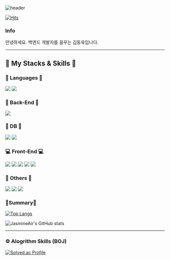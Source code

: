 ![header](https://capsule-render.vercel.app/api?type=waving&color=E4F1FF&text=HELLO)

[![Hits](https://hits.seeyoufarm.com/api/count/incr/badge.svg?url=https%3A%2F%2Fgithub.com%2Fjwjay%2Fjwjay%2Fedit%2Fmain%2FREADME.md&count_bg=%2379C83D&title_bg=%23555555&icon=&icon_color=%23E7E7E7&title=hits&edge_flat=false)](https://hits.seeyoufarm.com)

### Info
안녕하세요. 백엔드 개발자를 꿈꾸는 김동욱입니다.
<hr>

## 🔨 My Stacks & Skills 🔨

### 🔑 Languages 🔑
<img src="https://img.shields.io/badge/Java-007396?style=flat-square&logo=Java&logoColor=white"/> <img src="https://img.shields.io/badge/Python-3766AB?style=flat-square&logo=Python&logoColor=white"/>

### 📡 Back-End 📡
<img src="https://img.shields.io/badge/Spring-6DB33F?style=flat-square&logo=Spring&logoColor=white"/>

### 💾 DB 💾
<img src="https://img.shields.io/badge/Mysql-E6B91E?style=flat-square&logo=MySql&logoColor=white"/> <img src="https://img.shields.io/badge/mariadb-%23003545?style=flat-square&logo=mariadb&logoColor=white"/>

### 💻 Front-End 💻
<img src="https://img.shields.io/badge/Vue.js-4FC08D?style=flat-square&logo=Vue.js&logoColor=white"/> <img src="https://img.shields.io/badge/HTML5-E34F26?style=flat-square&logo=html5&logoColor=white"/> <img src="https://img.shields.io/badge/CSS3-1572B6?style=flat-square&logo=css3&logoColor=white"/> <img src="https://img.shields.io/badge/Javascript-ffb13b?style=flat-square&logo=javascript&logoColor=white"/> <img src="https://img.shields.io/badge/Bootstrap-7952B3?style=flat-square&logo=bootstrap&logoColor=white"/>

### 📕 Others 📕
<img src="https://img.shields.io/badge/notion-%23000000?style=flat-square&logo=notion&logoColor=white"/> <img src="https://img.shields.io/badge/jira-%230052CC?style=flat-square&logo=jira&logoColor=white"/> <img src="https://img.shields.io/badge/Postman-FF6C37?style=flat-square&logo=Postman&logoColor=white"/>


### 🔗Summary🔗
[![Top Langs](https://github-readme-stats.vercel.app/api/top-langs/?username=jasmineair&layout=compact)](https://github.com/anuraghazra/github-readme-stats)

![JasmineAir's GitHub stats](https://github-readme-stats.vercel.app/api?username=JasmineAir&show_icons=true&theme=radical)

<hr>

### ⚙️ Alogrithm Skills (BOJ)
[![Solved.ac Profile](http://mazassumnida.wtf/api/v2/generate_badge?boj=sfythk)](https://solved.ac/sfythk/)
